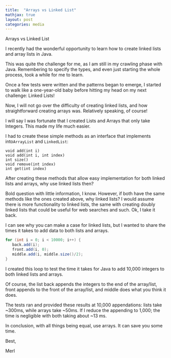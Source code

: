 ```yaml
---
title:  "Arrays vs Linked List"
mathjax: true
layout: post
categories: media
---
```

Arrays vs Linked List

I recently had the wonderful opportunity to learn how to create linked lists and array lists in Java.

This was quite the challenge for me, as I am still in my crawling phase with Java. Remembering to specify the types, and even just starting the whole process, took a while for me to learn.

Once a few tests were written and the patterns began to emerge, I started to walk like a one-year-old baby before hitting my head on my next challenge: Linked Lists!

Now, I will not go over the difficulty of creating linked lists, and how straightforward creating arrays was. Relatively speaking, of course!

I will say I was fortunate that I created Lists and Arrays that only take Integers. This made my life much easier.

I had to create these simple methods as an interface that implements into`ArrayList` and `LinkedList`:

```
void add(int i)
void add(int i, int index)
int size()
void remove(int index)
int get(int index)
```

After creating these methods that allow easy implementation for both linked lists and arrays, why use linked lists then?

Bold question with little information, I know. However, if both have the same methods like the ones created above, why linked lists? I would assume there is more functionality to linked lists, the same with creating doubly linked lists that could be useful for web searches and such. Ok, I take it back.

I can see why you can make a case for linked lists, but I wanted to share the times it takes to add data to both lists and arrays.


```java
for (int i = 0; i < 10000; i++) {
   back.add(i);
   front.add(i, 0);
   middle.add(i, middle.size()/2);
}
```
I created this loop to test the time it takes for Java to add 10,000 integers to both linked lists and arrays.


Of course, the list back appends the integers to the end of the array/list, front appends to the front of the array/list, and middle does what you think it does.


The tests ran and provided these results at 10,000 appendations: lists take ~300ms, while arrays take ~50ms. If I reduce the appending to 1,000; the time is negligible with both taking about ~13 ms.

In conclusion, with all things being equal, use arrays. It can save you some time.

Best,

Merl
